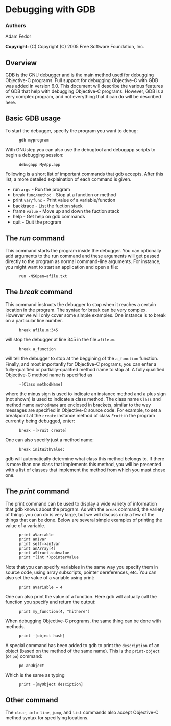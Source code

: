 <!-- [Up](Tools.html)   -->

<span id="title$Debugging">Debugging with GDB</span>
====================================================

### Authors

Adam Fedor  

**Copyright:** (C) Copyright (C) 2005 Free Software Foundation, Inc.

## Overview

GDB is the GNU debugger and is the main method used for debugging Objective-C programs. Full support for debugging Objective-C with GDB was added in version 6.0. This document will describe the various features of GDB that help with debugging Objective-C programs. However, GDB is a very complex program, and not everything that it can do will be described here.

<span id="001001000000">Basic GDB usage</span>
----------------------------------------------

To start the debugger, specify the program you want to debug:

          gdb myprogram
          

With GNUstep you can also use the debugtool and debugapp scripts to begin a debugging session:

       
          debugapp MyApp.app
          

Following is a short list of important commands that gdb accepts. After this list, a more detailed explaination of each command is given.

-   run `args` - Run the program
-   break `func/method` - Stop at a function or method
-   print `var/func` - Print value of a variable/function
-   backtrace - List the fuction stack
-   frame `value` - Move up and down the fuction stack
-   help - Get help on gdb commands
-   quit - Quit the program

<span id="001002000000">The *run* command</span>
------------------------------------------------

This command starts the program inside the debugger. You can optionally add arguments to the run command and these arguments will get passed directly to the program as normal command-line arguments. For instance, you might want to start an application and open a file:

          run -NSOpen=afile.txt
          

<span id="001003000000">The *break* command</span>
--------------------------------------------------

This command instructs the debugger to stop when it reaches a certain location in the program. The syntax for break can be very complex. However we will only cover some simple examples. One instance is to break on a particular line number.

          break afile.m:345
          

will stop the debugger at line 345 in the file `afile.m`.

          break a_function
          

will tell the debugger to stop at the beggining of the `a_function` function. Finally, and most importantly for Objective-C programs, you can enter a fully-qualified or partially-qualified method name to stop at. A fully qualified Objective-C method name is specified as

          -[Class methodName]
          

where the minus sign is used to indicate an instance method and a plus sign (not shown) is used to indicate a class method. The class name `Class` and method name `methodName` are enclosed in brackets, similar to the way messages are specified in Objective-C source code. For example, to set a breakpoint at the `create` instance method of class `Fruit` in the program currently being debugged, enter:

          break -[Fruit create]
          

One can also specify just a method name:

          break initWithValue:
          

gdb will automatically determine what class this method belongs to. If there is more than one class that implements this method, you will be presented with a list of classes that implement the method from which you must chose one.

<span id="001004000000">The *print* command</span>
--------------------------------------------------

The print command can be used to display a wide variety of information that gdb knows about the program. As with the `break` command, the variety of things you can do is very large, but we will discuss only a few of the things that can be done. Below are several simple examples of printing the value of a variable.

          print aVariable
          print anIvar
          print self->anIvar
          print anArray[4]
          print aStruct.subvalue
          print *(int *)pointerValue
          

Note that you can specify variables in the same way you specify them in source code, using array subscripts, pointer dereferences, etc. You can also set the value of a variable using print:

          print aVariable = 4
          

One can also print the value of a function. Here gdb will actually call the function you specify and return the output:

          print my_function(4, "hithere")
          

When debugging Objective-C programs, the same thing can be done with methods.

          print -[object hash]
          

A special command has been added to gdb to print the `description` of an object (based on the method of the same name). This is the `print-object` (or `po`) command:

          po anObject
          

Which is the same as typing

          print -[myObject desciption]
          

<span id="001005000000">Other command</span>
--------------------------------------------

The `clear`, `info line`, `jump`, and `list` commands also accept Objective-C method syntax for specifying locations.

  
<!-- [Up](Tools.html) -->
